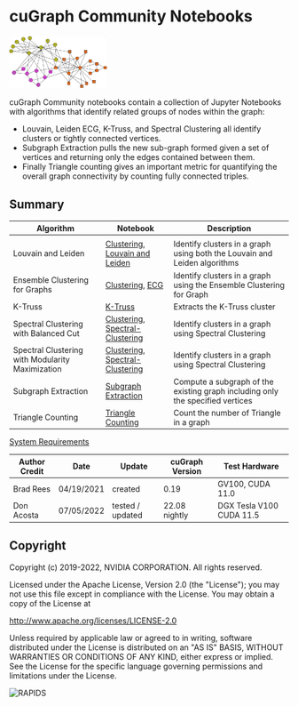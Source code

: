 
# cuGraph Community Notebooks

<img src="../../img/zachary_graph_comm.png" width="35%"/>

cuGraph Community notebooks contain a collection of Jupyter Notebooks with algorithms that identify related groups of nodes within the graph:

* Louvain, Leiden ECG, K-Truss, and Spectral Clustering all identify clusters or tightly connected vertices.
* Subgraph Extraction pulls the new sub-graph formed given a set of vertices and returning only the edges contained between them.
* Finally Triangle counting gives an important metric for quantifying the overall graph connectivity by counting fully connected triples.

## Summary

| Algorithm          | Notebook                                                     | Description                                                  |
| --------------- | ----------------------------------------- | ------------------------------------------------------------ |
|        |                                                    |                                                              |
| Louvain and Leiden                                          |[Clustering](./Community-Clustering.ipynb), [ Louvain and Leiden](./Louvain.ipynb) | Identify clusters in a graph using both the Louvain and Leiden algorithms     |
| Ensemble Clustering for Graphs  | [Clustering](./Community-Clustering.ipynb), [ECG](./ECG.ipynb)        | Identify clusters in a graph using the Ensemble Clustering for Graph |
| K-Truss                                                     | [K-Truss](./ktruss.ipynb)                                | Extracts the K-Truss cluster                                 |
| Spectral Clustering with Balanced Cut                       | [Clustering](./Community-Clustering.ipynb),[ Spectral-Clustering](./Spectral-Clustering.ipynb)   | Identify clusters in a graph using Spectral Clustering |
| Spectral Clustering with Modularity Maximization            | [Clustering](./Community-Clustering.ipynb),[ Spectral-Clustering](./Spectral-Clustering.ipynb)   | Identify clusters in a graph using Spectral Clustering |
| Subgraph Extraction                                         | [Subgraph Extraction](./Subgraph-Extraction.ipynb)   | Compute a subgraph of the existing graph including only the specified vertices |
| Triangle Counting                                           | [Triangle Counting](./Triangle-Counting.ipynb)       | Count the number of Triangle in a graph                      |



[System Requirements](../../README.md#requirements)

| Author Credit |    Date    |  Update          | cuGraph Version |  Test Hardware |
| --------------|------------|------------------|-----------------|----------------|
| Brad Rees     | 04/19/2021 | created          | 0.19            | GV100, CUDA 11.0
| Don Acosta    | 07/05/2022 | tested / updated | 22.08 nightly   | DGX Tesla V100 CUDA 11.5

## Copyright

Copyright (c) 2019-2022, NVIDIA CORPORATION.  All rights reserved.

Licensed under the Apache License, Version 2.0 (the "License");  you may not use this file except in compliance with the License.  You may obtain a copy of the License at

http://www.apache.org/licenses/LICENSE-2.0 

Unless required by applicable law or agreed to in writing, software distributed under the License is distributed on an "AS IS" BASIS, WITHOUT WARRANTIES OR CONDITIONS OF ANY KIND, either express or implied.  See the License for the specific language governing permissions and limitations under the License.

![RAPIDS](../../img/rapids_logo.png)
